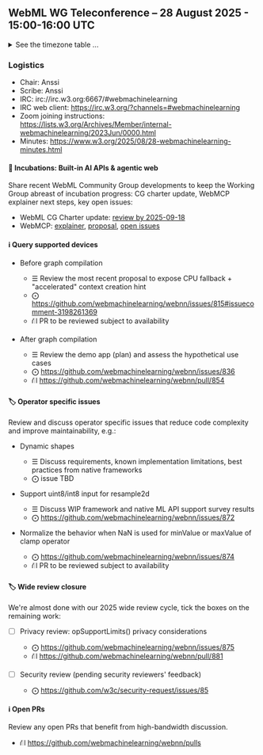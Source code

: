 ## WebML WG Teleconference – 28 August 2025 - 15:00-16:00 UTC

<details close><summary>See the timezone table ...</summary>
<table>
<tr><td> San Francisco <td> Thu, 28 August 2025 <td> 08:00
<tr><td> Boston <td> Thu, 28 August 2025 <td> 11:00
<tr><td> London <td> Thu, 28 August 2025 <td> 16:00  
<tr><td> Berlin <td> Thu, 28 August 2025 <td> 17:00 
<tr><td> Helsinki <td> Thu, 28 August 2025 <td> 18:00 
<tr><td> Shanghai <td> Thu, 28 August 2025 <td> 23:00
<tr><td> Tokyo <td> Fri, 29 August 2025 <td> 00:00
<tr><td> UTC <td> Thu, 28 August 2025 <td> 15:00 UTC
</table>

Other locations: https://www.timeanddate.com/worldclock/fixedtime.html?iso=20250828T15
</details>

### Logistics

* Chair: Anssi
* Scribe: Anssi
* IRC: irc://irc.w3.org:6667/#webmachinelearning
* IRC web client: https://irc.w3.org/?channels=#webmachinelearning
* Zoom joining instructions: https://lists.w3.org/Archives/Member/internal-webmachinelearning/2023Jun/0000.html
* Minutes: https://www.w3.org/2025/08/28-webmachinelearning-minutes.html

#### 🧪 Incubations: Built-in AI APIs & agentic web

Share recent WebML Community Group developments to keep the Working Group abreast of incubation progress: CG charter update, WebMCP explainer next steps, key open issues:

- WebML CG Charter update: [review by 2025-09-18](https://lists.w3.org/Archives/Public/public-webmachinelearning/2025Aug/0005.html)
- WebMCP: [explainer](https://github.com/webmachinelearning/webmcp/blob/main/docs/explainer.md), [proposal](https://github.com/webmachinelearning/webmcp/blob/main/docs/proposal.md), [open issues](https://github.com/webmachinelearning/webmcp/issues)

#### ℹ️ Query supported devices

- Before graph compilation
  - ☰ Review the most recent proposal to expose CPU fallback + "accelerated" context creation hint
  - ⨀ https://github.com/webmachinelearning/webnn/issues/815#issuecomment-3198261369
  - ⛙ PR to be reviewed subject to availability

- After graph compilation
  - ☰ Review the demo app (plan) and assess the hypothetical use cases
  - ⨀ https://github.com/webmachinelearning/webnn/issues/836
  - ⛙ https://github.com/webmachinelearning/webnn/pull/854

#### 🏷️ Operator specific issues

Review and discuss operator specific issues that reduce code complexity and improve maintainability, e.g.:

- Dynamic shapes
  - ☰ Discuss requirements, known implementation limitations, best practices from native frameworks
  - ⨀ issue TBD

- Support uint8/int8 input for resample2d
  - ☰ Discuss WIP framework and native ML API support survey results
  - ⨀ https://github.com/webmachinelearning/webnn/issues/872

- Normalize the behavior when NaN is used for minValue or maxValue of clamp operator
  - ⨀ https://github.com/webmachinelearning/webnn/issues/874
  - ⛙ PR to be reviewed subject to availability

#### 🏷️ Wide review closure

We're almost done with our 2025 wide review cycle, tick the boxes on the remaining work:

- [ ] Privacy review: opSupportLimits() privacy considerations
  - ⨀ https://github.com/webmachinelearning/webnn/issues/875
  - ⛙ https://github.com/webmachinelearning/webnn/pull/881

- [ ] Security review (pending security reviewers' feedback)
  - ⨀ https://github.com/w3c/security-request/issues/85

#### ℹ️ Open PRs

Review any open PRs that benefit from high-bandwidth discussion.

- ⛙ https://github.com/webmachinelearning/webnn/pulls
